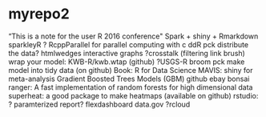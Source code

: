 # myrepo2
 “This is a note for the user R 2016 conference"
 Spark + shiny + Rmarkdown sparkleyR ?
 RcppParallel for parallel computing with c
 ddR pck distribute the data?
 htmlwedges interactive graphs  ?crosstalk (filtering link brush)
 wrap your model: KWB-R/kwb.wtap (github) ?USGS-R
 broom pck make model into tidy data  (on github) Book: R for Data Science 
 MAVIS: shiny for meta-analysis
 Gradient Boosted Trees Models (GBM) github ebay bonsai
 ranger: A fast implementation of random forests for high dimensional data
superheat: a good package to make heatmaps (available on github)
rstudio: ? paramterized report? flexdashboard
data.gov
?rcloud